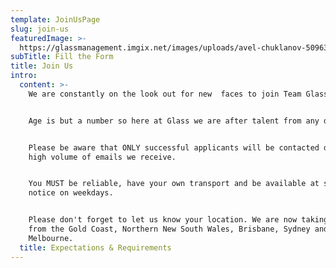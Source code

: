 ```yaml
---
template: JoinUsPage
slug: join-us
featuredImage: >-
  https://glassmanagement.imgix.net/images/uploads/avel-chuklanov-509630-unsplash.png
subTitle: Fill the Form
title: Join Us
intro:
  content: >-
    We are constantly on the look out for new  faces to join Team Glass.


    Age is but a number so here at Glass we are after talent from any decade.


    Please be aware that ONLY successful applicants will be contacted due to the
    high volume of emails we receive.


    You MUST be reliable, have your own transport and be available at short
    notice on weekdays.


    Please don't forget to let us know your location. We are now taking talent
    from the Gold Coast, Northern New South Wales, Brisbane, Sydney and
    Melbourne.
  title: Expectations & Requirements
---
```



